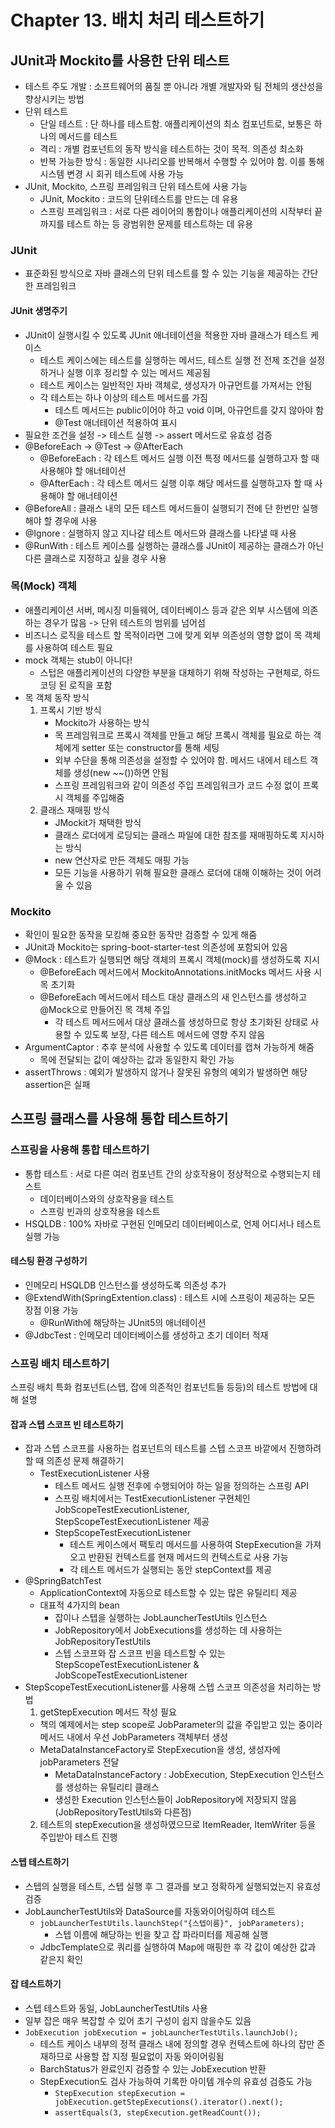 # Chapter 13. 배치 처리 테스트하기

## JUnit과 Mockito를 사용한 단위 테스트
- 테스트 주도 개발 : 소프트웨어의 품질 뿐 아니라 개별 개발자와 팀 전체의 생산성을 향상시키는 방법
- 단위 테스트
  - 단일 테스트 : 단 하나를 테스트함. 애플리케이션의 최소 컴포넌트로, 보통은 하나의 메서드를 테스트
  - 격리 : 개별 컴포넌트의 동작 방식을 테스트하는 것이 목적. 의존성 최소화
  - 반복 가능한 방식 : 동일한 시나리오를 반복해서 수행할 수 있어야 함. 이를 통해 시스템 변경 시 회귀 테스트에 사용 가능
- JUnit, Mockito, 스프링 프레임워크 단위 테스트에 사용 가능
  - JUnit, Mockito : 코드의 단위테스트를 만드는 데 유용
  - 스프링 프레임워크 : 서로 다른 레이어의 통합이나 애플리케이션의 시작부터 끝까지를 테스트 하는 등 광범위한 문제를 테스트하는 데 유용

### JUnit
- 표준화된 방식으로 자바 클래스의 단위 테스트를 할 수 있는 기능을 제공하는 간단한 프레임워크

#### JUnit 생명주기
- JUnit이 실행시킬 수 있도록 JUnit 애너테이션을 적용한 자바 클래스가 테스트 케이스
  - 테스트 케이스에는 테스트를 실행하는 메서드, 테스트 실행 전 전제 조건을 설정하거나 실행 이후 정리할 수 있는 메서드 제공됨
  - 테스트 케이스는 일반적인 자바 객체로, 생성자가 아규먼트를 가져서는 안됨
  - 각 테스트는 하나 이상의 테스트 메서드를 가짐
    - 테스트 메서드는 public이어야 하고 void 이며, 아규먼트를 갖지 않아야 함
    - @Test 애너테이션 적용하여 표시
- 필요한 조건을 설정 -> 테스트 실행 -> assert 메서드로 유효성 검증
- @BeforeEach -> @Test -> @AfterEach
  - @BeforeEach : 각 테스트 메서드 실행 이전 특정 메서드를 실행하고자 할 때 사용해야 할 애너테이션
  - @AfterEach : 각 테스트 메서드 실행 이후 해당 메서드를 실행하고자 할 때 사용해야 할 애너테이션
- @BeforeAll : 클래스 내의 모든 테스트 메서드들이 실행되기 전에 단 한번만 실행해야 할 경우에 사용
- @Ignore : 실행하지 않고 지나갈 테스트 메서드와 클래스를 나타낼 때 사용
- @RunWith : 테스트 케이스를 실행하는 클래스를 JUnit이 제공하는 클래스가 아닌 다른 클래스로 지정하고 싶을 경우 사용

### 목(Mock) 객체
- 애플리케이션 서버, 메시징 미들웨어, 데이터베이스 등과 같은 외부 시스템에 의존하는 경우가 많음 -> 단위 테스트의 범위를 넘어섬
- 비즈니스 로직을 테스트 할 목적이라면 그에 맞게 외부 의존성의 영향 없이 목 객체를 사용하여 테스트 필요
- mock 객체는 stub이 아니다!
  - 스텁은 애플리케이션의 다양한 부분을 대체하기 위해 작성하는 구현체로, 하드코딩 된 로직을 포함
- 목 객체 동작 방식
  1. 프록시 기반 방식
     - Mockito가 사용하는 방식
     - 목 프레임워크로 프록시 객체를 만들고 해당 프록시 객체를 필요로 하는 객체에게 setter 또는 constructor를 통해 세팅
     - 외부 수단을 통해 의존성을 설정할 수 있어야 함. 메서드 내에서 테스트 객체를 생성(new ~~())하면 안됨
     - 스프링 프레임워크와 같이 의존성 주입 프레임워크가 코드 수정 없이 프록시 객체를 주입해줌
  2. 클래스 재매핑 방식
     - JMockit가 채택한 방식
     - 클래스 로더에게 로딩되는 클래스 파일에 대한 참조를 재매핑하도록 지시하는 방식
     - new 연산자로 만든 객체도 매핑 가능
     - 모든 기능을 사용하기 위해 필요한 클래스 로더에 대해 이해하는 것이 어려울 수 있음

### Mockito
- 확인이 필요한 동작을 모킹해 중요한 동작만 검증할 수 있게 해줌
- JUnit과 Mockito는 spring-boot-starter-test 의존성에 포함되어 있음
- @Mock : 테스트가 실행되면 해당 객체의 프록시 객체(mock)를 생성하도록 지시
  - @BeforeEach 메서드에서 MockitoAnnotations.initMocks 메서드 사용 시 목 초기화
  - @BeforeEach 메서드에서 테스트 대상 클래스의 새 인스턴스를 생성하고 @Mock으로 만들어진 목 객체 주입
    - 각 테스트 메서드에서 대상 클래스를 생성하므로 항상 초기화된 상태로 사용할 수 있도록 보장, 다른 테스트 메서드에 영향 주지 않음
- ArgumentCaptor : 추후 분석에 사용할 수 있도록 데이터를 캡쳐 가능하게 해줌
  - 목에 전달되는 값이 예상하는 값과 동일한지 확인 가능
- assertThrows : 예외가 발생하지 않거나 잘못된 유형의 예외가 발생하면 해당 assertion은 실패

## 스프링 클래스를 사용해 통합 테스트하기
### 스프링을 사용해 통합 테스트하기
- 통합 테스트 : 서로 다른 여러 컴포넌트 간의 상호작용이 정상적으로 수행되는지 테스트
  - 데이터베이스와의 상호작용을 테스트
  - 스프링 빈과의 상호작용을 테스트
- HSQLDB : 100% 자바로 구현된 인메모리 데이터베이스로, 언제 어디서나 테스트 실행 가능

#### 테스팅 환경 구성하기
- 인메모리 HSQLDB 인스턴스를 생성하도록 의존성 추가
- @ExtendWith(SpringExtention.class) : 테스트 시에 스프링이 제공하는 모든 장점 이용 가능
  - @RunWith에 해당하는 JUnit5의 애너테이션
- @JdbcTest : 인메모리 데이터베이스를 생성하고 초기 데이터 적재

### 스프링 배치 테스트하기
스프링 배치 특화 컴포넌트(스텝, 잡에 의존적인 컴포넌트들 등등)의 테스트 방법에 대해 설명

#### 잡과 스텝 스코프 빈 테스트하기
- 잡과 스텝 스코프를 사용하는 컴포넌트의 테스트를 스텝 스코프 바깥에서 진행하려 할 때 의존성 문제 해결하기
  - TestExecutionListener 사용
    - 테스트 메서드 실행 전후에 수행되어야 하는 일을 정의하는 스프링 API
    - 스프링 배치에서는 TestExecutionListener 구현체인 JobScopeTestExecutionListener, StepScopeTestExecutionListener 제공
    - StepScopeTestExecutionListener
      - 테스트 케이스에서 팩토리 메서드를 사용하여 StepExecution을 가져오고 반환된 컨텍스트를 현재 메서드의 컨텍스트로 사용 가능
      - 각 테스트 메서드가 실행되는 동안 stepContext를 제공
- @SpringBatchTest
    - ApplicationContext에 자동으로 테스트할 수 있는 많은 유틸리티 제공
    - 대표적 4가지의 bean
      - 잡이나 스텝을 실행하는 JobLauncherTestUtils 인스턴스
      - JobRepository에서 JobExecutions를 생성하는 데 사용하는 JobRepositoryTestUtils
      - 스텝 스코프와 잡 스코프 빈을 테스트할 수 있는 StepScopeTestExecutionListener & JobScopeTestExecutionListener
- StepScopeTestExecutionListener를 사용해 스텝 스코프 의존성을 처리하는 방법
  1. getStepExecution 메서드 작성 필요
    - 책의 예제에서는 step scope로 JobParameter의 값을 주입받고 있는 중이라 메서드 내에서 우선 JobParameters 객체부터 생성
    - MetaDataInstanceFactory로 StepExecution을 생성, 생성자에 jobParameters 전달
      - MetaDataInstanceFactory : JobExecution, StepExecution 인스턴스를 생성하는 유틸리티 클래스
      - 생성한 Execution 인스턴스들이 JobRepository에 저장되지 않음(JobRepositoryTestUtils와 다른점)
  2. 테스트의 stepExecution을 생성하였으므로 ItemReader, ItemWriter 등을 주입받아 테스트 진행

#### 스텝 테스트하기
- 스텝의 실행을 테스트, 스텝 실행 후 그 결과를 보고 정확하게 실행되었는지 유효성 검증
- JobLauncherTestUtils와 DataSource를 자동와이어링하여 테스트
  - ```jobLauncherTestUtils.launchStep("{스텝이름}", jobParameters);```
    - 스텝 이름에 해당하는 빈을 찾고 잡 파라미터를 제공해 실행
  - JdbcTemplate으로 쿼리를 실행하여 Map에 매핑한 후 각 값이 예상한 값과 같은지 확인

#### 잡 테스트하기
- 스텝 테스트와 동일, JobLauncherTestUtils 사용
- 일부 잡은 매우 복잡할 수 있어 초기 구성이 쉽지 않을수도 있음
- ```JobExecution jobExecution = jobLauncherTestUtils.launchJob();```
  - 테스트 케이스 내부의 정적 클래스 내에 정의할 경우 컨텍스트에 하나의 잡만 존재하므로 사용할 잡 지정 필요없이 자동 와이어링됨
  - BarchStatus가 완료인지 검증할 수 있는 JobExecution 반환
  - StepExecution도 검사 가능하여 기록한 아이템 개수의 유효성 검증도 가능
    - ```StepExecution stepExecution = jobExecution.getStepExecutions().iterator().next();```
    - ```assertEquals(3, stepExecution.getReadCount());```